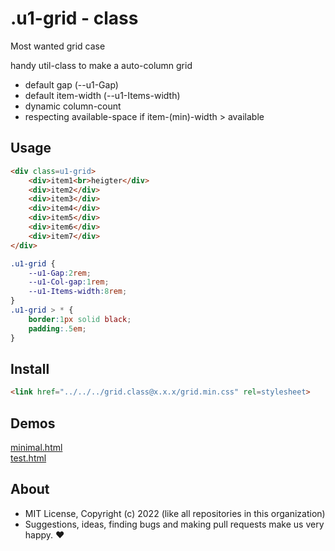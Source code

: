 # .u1-grid - class
Most wanted grid case

handy util-class to make a auto-column grid

- default gap (--u1-Gap)
- default item-width (--u1-Items-width)
- dynamic column-count
- respecting available-space if item-(min)-width > available

## Usage

```html
<div class=u1-grid>
    <div>item1<br>heigter</div>
    <div>item2</div>
    <div>item3</div>
    <div>item4</div>
    <div>item5</div>
    <div>item6</div>
    <div>item7</div>
</div>
```

```css
.u1-grid {
    --u1-Gap:2rem;
    --u1-Col-gap:1rem;
    --u1-Items-width:8rem;
}
.u1-grid > * {
    border:1px solid black;
    padding:.5em;
}
```

## Install

```html
<link href="../../../grid.class@x.x.x/grid.min.css" rel=stylesheet>
```

## Demos

[minimal.html](http://gcdn.li/u1ui/grid.class@main/tests/minimal.html)  
[test.html](http://gcdn.li/u1ui/grid.class@main/tests/test.html)  

## About

- MIT License, Copyright (c) 2022 <u1> (like all repositories in this organization) <br>
- Suggestions, ideas, finding bugs and making pull requests make us very happy. ♥

